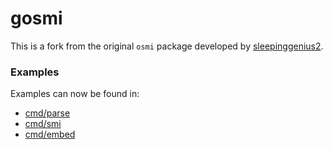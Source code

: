 # gosmi

This is a fork from the original `osmi` package developed by [sleepinggenius2](https://github.com/sleepinggenius2).

### Examples

Examples can now be found in:

* [cmd/parse](cmd/parse)
* [cmd/smi](cmd/smi)
* [cmd/embed](cmd/embed)
